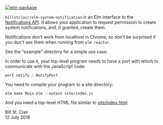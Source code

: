 [![elm-package](https://img.shields.io/badge/elm-1.0.0-blue.svg)](http://package.elm-lang.org/packages/billstclair/elm-system-notification/latest)

`billstclair/elm-system-notification` is an Elm interface to the [Notifications API](https://developer.mozilla.org/en-US/docs/Web/API/Notifications_API). It allows your application to request permission to create system notifications, and, if granted, create them.

Notifications don't work from localhost in Chrome, so don't be surprised if you don't see them when running from `elm reactor`.

See the "example" directory for a simple use case.

In order to use it, your top-level program needs to have a port with which to communicate with the JavaScript code:

    port notify : NotifyPort
    
You need to compile your program to a site directory:

    elm make Main.elm --output site/index.js
    
And you need a top-level HTML file similar to [site/index.html](https://github.com/billstclair/elm-system-notification/blob/master/site/index.html).

Bill St. Clair<br/>
12 July 2018
